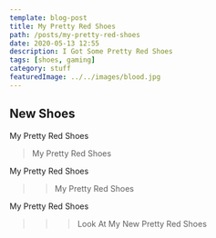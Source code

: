 ```yaml
---
template: blog-post
title: My Pretty Red Shoes
path: /posts/my-pretty-red-shoes
date: 2020-05-13 12:55
description: I Got Some Pretty Red Shoes
tags: [shoes, gaming]
category: stuff
featuredImage: ../../images/blood.jpg
---
```


## New Shoes

My Pretty Red Shoes

> My Pretty Red Shoes

My Pretty Red Shoes

> > My Pretty Red Shoes

My Pretty Red Shoes

> > > Look At My New Pretty Red Shoes
